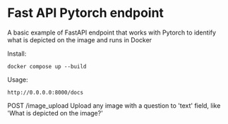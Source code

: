 # Fast API Pytorch endpoint 

A basic example of FastAPI endpoint that works with Pytorch to identify what is depicted on the image and runs in Docker

Install:

    docker compose up --build

Usage:

    http://0.0.0.0:8000/docs

POST /image_upload
Upload any image with a question to 'text' field, like 'What is depicted on the image?'
